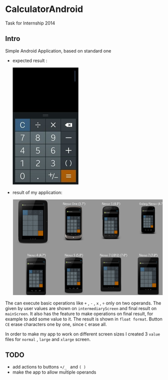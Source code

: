 CalculatorAndroid
=================

Task for Internship 2014

## Intro

Simple Android Application, based on standard one

 - expected result :
 	
 	![screen](https://raw.githubusercontent.com/mitzelu/CalculatorAndroid/master/screens/Samsung-Galaxy-Note-3-Calculator-for-S4.jpg)

 - result of my application:

    ![screen1](https://raw.githubusercontent.com/mitzelu/CalculatorAndroid/master/screens/allscreens.png)


The can execute basic operations like ```+``` , ```-``` , ```x``` , ```÷``` only on two operands. 
The given by user values are shown on ``intermediaryScreen`` and final result on ``mainScreen``. It also has the feature to make operations on final result, for example to add some value to it. The result is shown in ```float format```. 
Button ```CE``` erase characters one by one, since ```C``` erase all.

In order to make my app to work on different screen sizes I created 3 ```value``` files for ``normal`` , ``large`` and ``xlarge`` screen.


## TODO

 - add actions to buttons ```+/_ ``` and ```( )```
 - make the app to allow multiple operands

